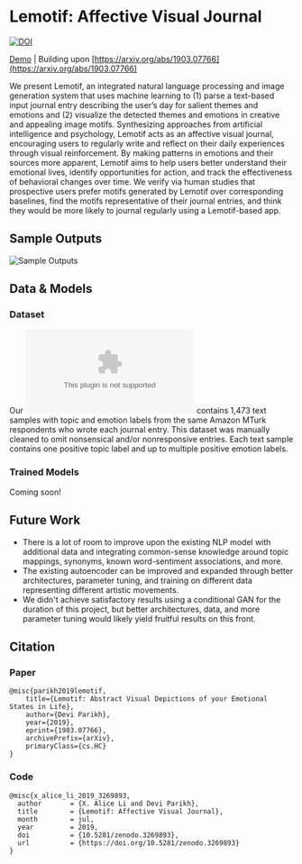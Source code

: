 # Lemotif: Affective Visual Journal

[![DOI](https://zenodo.org/badge/183519985.svg)](https://zenodo.org/badge/latestdoi/183519985)

[Demo](http://lemotif.cloudcv.org) | Building upon [https://arxiv.org/abs/1903.07766](https://arxiv.org/abs/1903.07766)

We present Lemotif, an integrated natural language processing and image generation system that uses machine learning to (1) parse a text-based input journal entry describing the user’s day for salient themes and emotions and (2) visualize the detected themes and emotions in creative and appealing image motifs. Synthesizing approaches from artificial intelligence and psychology, Lemotif acts as an affective visual journal, encouraging users to regularly write and reflect on their daily experiences through visual reinforcement. By making patterns in emotions and their sources more apparent, Lemotif aims to help users better understand their emotional lives, identify opportunities for action, and track the effectiveness of behavioral changes over time. We verify via human studies that prospective users prefer motifs generated by Lemotif over corresponding baselines, find the motifs representative of their journal entries, and think they would be more likely to journal regularly using a Lemotif-based app.

## Sample Outputs

![Sample Outputs](https://github.com/xaliceli/lemotif/blob/master/app/assets/docs/sample.png)

## Data & Models

### Dataset

Our ![dataset](https://github.com/xaliceli/lemotif/blob/master/app/assets/data/lemotif-data-cleaned-flat.csv) contains 1,473 text samples with topic and emotion labels from the same Amazon MTurk respondents who wrote each journal entry. This dataset was manually cleaned to omit nonsensical and/or nonresponsive entries. Each text sample contains one positive topic label and up to multiple positive emotion labels.

### Trained Models

Coming soon!

## Future Work

* There is a lot of room to improve upon the existing NLP model with additional data and integrating common-sense knowledge around topic mappings, synonyms, known word-sentiment associations, and more. 
* The existing autoencoder can be improved and expanded through better architectures, parameter tuning, and training on different data representing different artistic movements. 
* We didn't achieve satisfactory results using a conditional GAN for the duration of this project, but better architectures, data, and more parameter tuning would likely yield fruitful results on this front.

## Citation


### Paper
```
@misc{parikh2019lemotif,
    title={Lemotif: Abstract Visual Depictions of your Emotional States in Life},
    author={Devi Parikh},
    year={2019},
    eprint={1903.07766},
    archivePrefix={arXiv},
    primaryClass={cs.HC}
}
```

### Code
```
@misc{x_alice_li_2019_3269893,
  author       = {X. Alice Li and Devi Parikh},
  title        = {Lemotif: Affective Visual Journal},
  month        = jul,
  year         = 2019,
  doi          = {10.5281/zenodo.3269893},
  url          = {https://doi.org/10.5281/zenodo.3269893}
}
```
